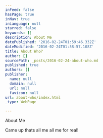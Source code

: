 ```yaml
---
inFeed: false
hasPage: true
inNav: true
inLanguage: null
starred: false
keywords: []
description: About Me
datePublished: '2016-02-24T01:59:46.332Z'
dateModified: '2016-02-24T01:58:57.108Z'
title: About Who?
author: []
sourcePath: _posts/2016-02-24-about-who.md
published: true
authors: []
publisher:
  name: null
  domain: null
  url: null
  favicon: null
url: about-who/index.html
_type: WebPage

---
```

About Me

Came up thats all me all me for real!